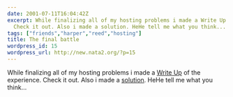```yaml
---
date: 2001-07-11T16:04:42Z
excerpt: While finalizing all of my hosting problems i made a Write Up of the experience.
  Check it out. Also i made a solution. HeHe tell me what you think...
tags: ["friends","harper","reed","hosting"]
title: The final battle
wordpress_id: 15
wordpress_url: http://new.nata2.org/?p=15
---
```


While finalizing all of my hosting problems i made a <a href="http://www.harperreed.org/media/?path=writings/Harpers%20Writings/Hosting&text=hosting_woes.txt">Write Up</a> of the experience. Check it out. Also i made a <a href="http://www.harperreed.org/media/?path=writings/Harpers%20Writings/Hosting&text=solution.txt">solution</a>. HeHe tell me what you think...
